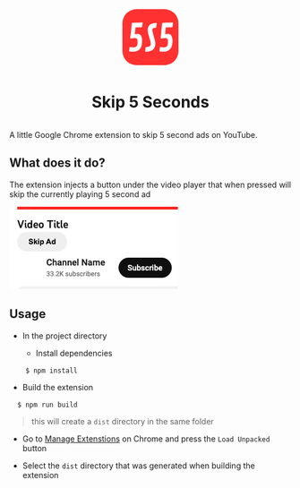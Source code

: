 <div style="display:flex;flex-direction:column;align-items:center;gap:10px">
<img style="width:100px; height:100px; margin:0px auto;border-radius:25px" src=".github/5S5.png" />
<h1 style="width:100%; text-align:center">Skip 5 Seconds</h1>
</div>

A little Google Chrome extension to skip 5 second ads on YouTube.

## What does it do?

The extension injects a button under the video player that when pressed will skip the currently playing 5 second ad

![screenshot](.github/screenshot.png)

## Usage

- In the project directory

  - Install dependencies

```
    $ npm install
```

- Build the extension

```
  $ npm run build
```

> this will create a `dist` directory in the same folder

- Go to [Manage Extenstions](chrome://extensions/) on Chrome and press the `Load Unpacked` button

- Select the `dist` directory that was generated when building the extension
